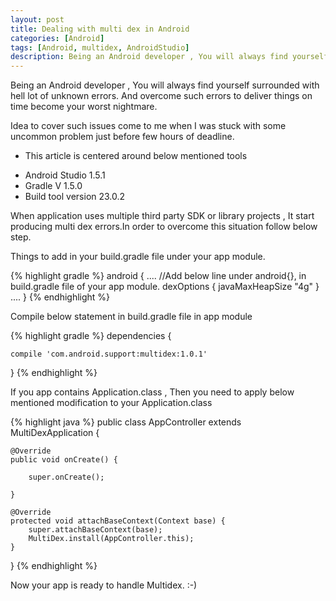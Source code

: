 ```yaml
---
layout: post
title: Dealing with multi dex in Android
categories: [Android]
tags: [Android, multidex, AndroidStudio]
description: Being an Android developer , You will always find yourself surrounded with hell lot of unknown errors. And overcome such errors to deliver things on time become your worst nightmare.
---
```

Being an Android developer , You will always find yourself surrounded with hell lot of unknown errors. And overcome such errors to deliver things on time become your worst nightmare.

Idea to cover such issues come to me when I was stuck with some uncommon problem just before few hours of deadline.

* This article is centered around below mentioned tools
- Android Studio 1.5.1
- Gradle V 1.5.0
- Build tool version 23.0.2

When application uses multiple third party SDK or library projects , It start producing multi dex errors.In order to overcome this situation follow below step.

Things to add in your build.gradle file under your app module.

{% highlight gradle %}
android {
....
//Add below line under android{}, in build.gradle file of your app module.
dexOptions {
    javaMaxHeapSize "4g"
}
....
}
{% endhighlight %}

Compile below statement in build.gradle file in app module

{% highlight gradle %}
dependencies {

    compile 'com.android.support:multidex:1.0.1'
}
{% endhighlight %}

If you app contains Application.class , Then you need to apply below mentioned modification to your Application.class

{% highlight java %}
public class AppController extends MultiDexApplication {

    @Override
    public void onCreate() {

        super.onCreate();

    }

    @Override
    protected void attachBaseContext(Context base) {
        super.attachBaseContext(base);
        MultiDex.install(AppController.this);
    }
}
{% endhighlight %}

Now your app is ready to handle Multidex. :-)

